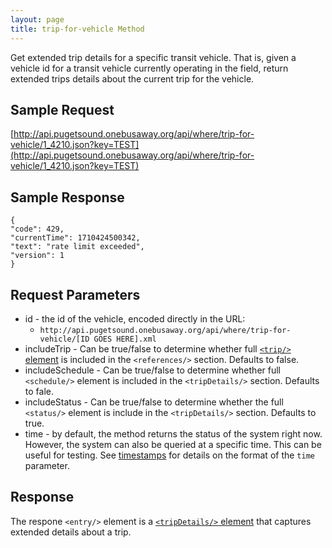 ```yaml
---
layout: page
title: trip-for-vehicle Method
---
```



Get extended trip details for a specific transit vehicle.  That is, given a vehicle id for a transit vehicle currently operating in the field, return extended trips details about the current trip for the vehicle.

## Sample Request

[http://api.pugetsound.onebusaway.org/api/where/trip-for-vehicle/1_4210.json?key=TEST](http://api.pugetsound.onebusaway.org/api/where/trip-for-vehicle/1_4210.json?key=TEST)

## Sample Response

```
{
"code": 429,
"currentTime": 1710424500342,
"text": "rate limit exceeded",
"version": 1
}
```

## Request Parameters

* id - the id of the vehicle, encoded directly in the URL:
    * `http://api.pugetsound.onebusaway.org/api/where/trip-for-vehicle/[ID GOES HERE].xml`
* includeTrip - Can be true/false to determine whether full [`<trip/>` element](/api/where/elements/trip) is included in the `<references/>` section.  Defaults to false.
* includeSchedule - Can be true/false to determine whether full `<schedule/>` element is included in the `<tripDetails/>` section.  Defaults to fale.
* includeStatus - Can be true/false to determine whether the full `<status/>` element is include in the `<tripDetails/>` section.  Defaults to true.
* time - by default, the method returns the status of the system right now.  However, the system
  can also be queried at a specific time.  This can be useful for testing.  See [timestamps](/api/where/#timestamps)
  for details on the format of the `time` parameter.

## Response

The respone `<entry/>` element is a
[`<tripDetails/>` element](/api/where/elements/trip-details) that captures extended
details about a trip.
